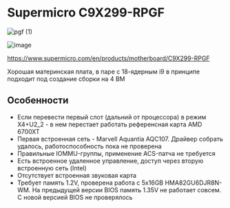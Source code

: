 # Supermicro C9X299-RPGF

![pgf (1)](https://user-images.githubusercontent.com/32481693/132115561-03abcaad-c7c4-4232-8639-a6da07e2ea88.jpg)

![image](https://user-images.githubusercontent.com/32481693/132152776-4775fc8c-2ff4-4111-9900-bd35e06e06d3.png)

https://www.supermicro.com/en/products/motherboard/C9X299-RPGF

Хорошая материнская плата, в паре с 18-ядерным i9 в принципе подходит под создание сборки на 4 ВМ

## Особенности

- Если перевести первый слот (дальний от процессора) в режим Х4+U2_2 - в нем перестает работать референсная карта AMD 6700XT
- Первая встроенная сеть - Marvell Aquantia AQC107. Драйвер собрать удалось, работоспособность пока не проверена
- Правильные IOMMU-группы, применение ACS-патча не требуется
- Есть встроенное удаленное управление, доступ через вторую встроенную сеть (Intel)
- Отсутствует встроенная звуковая карта
- Требует память 1.2V, проверена работа с 5x16GB HMA82GU6DJR8N-WM. На предыдущей версии BIOS память 1.35V не работает совсем. С новой версией BIOS не проверялось
